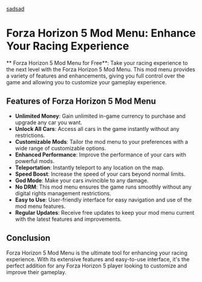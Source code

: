 [sadsad](https://github.com/)
# Forza Horizon 5 Mod Menu: Enhance Your Racing Experience



** Forza Horizon 5 Mod Menu for Free**: Take your racing experience to the next level with the Forza Horizon 5 Mod Menu. This mod menu provides a variety of features and enhancements, giving you full control over the game and allowing you to customize your gameplay experience.

## Features of Forza Horizon 5 Mod Menu

- **Unlimited Money**: Gain unlimited in-game currency to purchase and upgrade any car you want.
- **Unlock All Cars**: Access all cars in the game instantly without any restrictions.
- **Customizable Mods**: Tailor the mod menu to your preferences with a wide range of customizable options.
- **Enhanced Performance**: Improve the performance of your cars with powerful mods.
- **Teleportation**: Instantly teleport to any location on the map.
- **Speed Boost**: Increase the speed of your cars beyond normal limits.
- **God Mode**: Make your cars invincible to any damage.
- **No DRM**: This mod menu ensures the game runs smoothly without any digital rights management restrictions.
- **Easy to Use**: User-friendly interface for easy navigation and use of the mod menu features.
- **Regular Updates**: Receive free updates to keep your mod menu current with the latest features and improvements.



## Conclusion

Forza Horizon 5 Mod Menu is the ultimate tool for enhancing your racing experience. With its extensive features and easy-to-use interface, it's the perfect addition for any Forza Horizon 5 player looking to customize and improve their gameplay.

